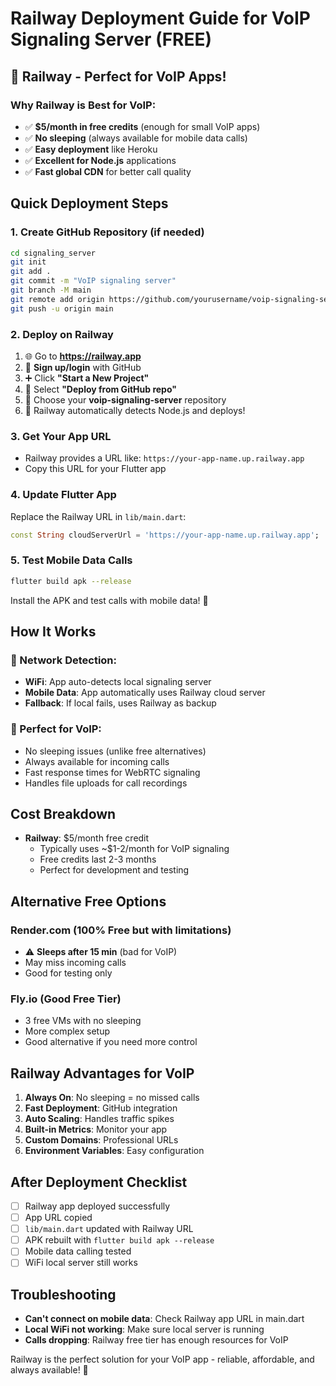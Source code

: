 # Railway Deployment Guide for VoIP Signaling Server (FREE)

## 🚂 Railway - Perfect for VoIP Apps!

### Why Railway is Best for VoIP:
- ✅ **$5/month in free credits** (enough for small VoIP apps)
- ✅ **No sleeping** (always available for mobile data calls)
- ✅ **Easy deployment** like Heroku
- ✅ **Excellent for Node.js** applications
- ✅ **Fast global CDN** for better call quality

## Quick Deployment Steps

### 1. Create GitHub Repository (if needed)
```bash
cd signaling_server
git init
git add .
git commit -m "VoIP signaling server"
git branch -M main
git remote add origin https://github.com/yourusername/voip-signaling-server.git
git push -u origin main
```

### 2. Deploy on Railway
1. 🌐 Go to **https://railway.app**
2. 🔐 **Sign up/login** with GitHub
3. ➕ Click **"Start a New Project"**
4. 📁 Select **"Deploy from GitHub repo"**
5. 🔗 Choose your **voip-signaling-server** repository
6. 🚀 Railway automatically detects Node.js and deploys!

### 3. Get Your App URL
- Railway provides a URL like: `https://your-app-name.up.railway.app`
- Copy this URL for your Flutter app

### 4. Update Flutter App
Replace the Railway URL in `lib/main.dart`:
```dart
const String cloudServerUrl = 'https://your-app-name.up.railway.app';
```

### 5. Test Mobile Data Calls
```bash
flutter build apk --release
```
Install the APK and test calls with mobile data! 📱

## How It Works

### 📶 Network Detection:
- **WiFi**: App auto-detects local signaling server
- **Mobile Data**: App automatically uses Railway cloud server
- **Fallback**: If local fails, uses Railway as backup

### 🎯 Perfect for VoIP:
- No sleeping issues (unlike free alternatives)
- Always available for incoming calls
- Fast response times for WebRTC signaling
- Handles file uploads for call recordings

## Cost Breakdown
- **Railway**: $5/month free credit
  - Typically uses ~$1-2/month for VoIP signaling
  - Free credits last 2-3 months
  - Perfect for development and testing

## Alternative Free Options

### Render.com (100% Free but with limitations)
- ⚠️ **Sleeps after 15 min** (bad for VoIP)
- May miss incoming calls
- Good for testing only

### Fly.io (Good Free Tier)
- 3 free VMs with no sleeping
- More complex setup
- Good alternative if you need more control

## Railway Advantages for VoIP
1. **Always On**: No sleeping = no missed calls
2. **Fast Deployment**: GitHub integration
3. **Auto Scaling**: Handles traffic spikes
4. **Built-in Metrics**: Monitor your app
5. **Custom Domains**: Professional URLs
6. **Environment Variables**: Easy configuration

## After Deployment Checklist
- [ ] Railway app deployed successfully
- [ ] App URL copied
- [ ] `lib/main.dart` updated with Railway URL
- [ ] APK rebuilt with `flutter build apk --release`
- [ ] Mobile data calling tested
- [ ] WiFi local server still works

## Troubleshooting
- **Can't connect on mobile data**: Check Railway app URL in main.dart
- **Local WiFi not working**: Make sure local server is running
- **Calls dropping**: Railway free tier has enough resources for VoIP

Railway is the perfect solution for your VoIP app - reliable, affordable, and always available! 🚀
